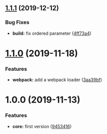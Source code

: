 <a name="1.1.1"></a>
## [1.1.1](https://github.com/sencrop/openapi-js-sdk-builder/compare/v1.1.0...v1.1.1) (2019-12-12)


### Bug Fixes

* **build:** fix ordered parameter ([4ff73a4](https://github.com/sencrop/openapi-js-sdk-builder/commit/4ff73a4))



<a name="1.1.0"></a>
# [1.1.0](https://github.com/sencrop/openapi-js-sdk-builder/compare/v1.0.0...v1.1.0) (2019-11-18)


### Features

* **webpack:** add a webpack loader ([3aa39bf](https://github.com/sencrop/openapi-js-sdk-builder/commit/3aa39bf))



<a name="1.0.0"></a>
# 1.0.0 (2019-11-13)


### Features

* **core:** first version ([9453416](https://github.com/sencrop/openapi-js-sdk-builder/commit/9453416))



